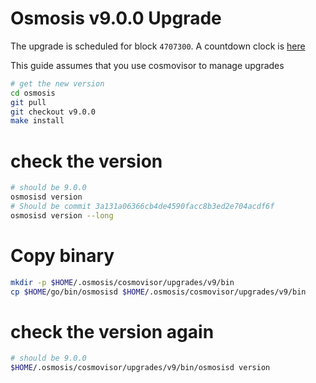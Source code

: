 # Osmosis v9.0.0 Upgrade

The upgrade is scheduled for block `4707300`. A countdown clock is [here](https://www.mintscan.io/osmosis/blocks/4707300)

This guide assumes that you use cosmovisor to manage upgrades

```bash
# get the new version
cd osmosis
git pull
git checkout v9.0.0
make install
```

# check the version

```bash
# should be 9.0.0
osmosisd version
# Should be commit 3a131a06366cb4de4590facc8b3ed2e704acdf6f
osmosisd version --long
```

# Copy binary

```bash
mkdir -p $HOME/.osmosis/cosmovisor/upgrades/v9/bin
cp $HOME/go/bin/osmosisd $HOME/.osmosis/cosmovisor/upgrades/v9/bin
```

# check the version again

```bash
# should be 9.0.0
$HOME/.osmosis/cosmovisor/upgrades/v9/bin/osmosisd version
```
